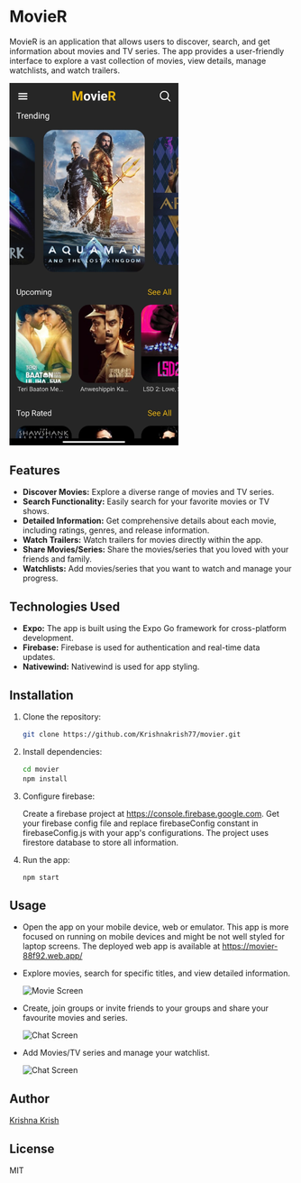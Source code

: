 # MovieR

MovieR is an application that allows users to discover, search, and get information about movies and TV series. The app provides a user-friendly interface to explore a vast collection of movies, view details, manage watchlists, and watch trailers. 

  <img src="screenshots/HomeScreen.jpg" alt="Home Screen" width="300"/>

## Features

- **Discover Movies:** Explore a diverse range of movies and TV series.
- **Search Functionality:** Easily search for your favorite movies or TV shows.
- **Detailed Information:** Get comprehensive details about each movie, including ratings, genres, and release information.
- **Watch Trailers:** Watch trailers for movies directly within the app.
- **Share Movies/Series:** Share the movies/series that you loved with your friends and family.
- **Watchlists:** Add movies/series that you want to watch and manage your progress.

## Technologies Used

- **Expo:** The app is built using the Expo Go framework for cross-platform development.
- **Firebase:** Firebase is used for authentication and real-time data updates.
- **Nativewind:** Nativewind is used for app styling.

## Installation

1. Clone the repository:

   ```bash
   git clone https://github.com/Krishnakrish77/movier.git
2. Install dependencies:

    ```bash
    cd movier
    npm install
3. Configure firebase:

    Create a firebase project at https://console.firebase.google.com. Get your firebase config file and replace firebaseConfig constant in firebaseConfig.js with your app's configurations. The project uses firestore database to store all information. 

3. Run the app:
    ```bash
    npm start
## Usage

- Open the app on your mobile device, web or emulator. This app is more focused on running on mobile devices and might be not well styled for laptop screens. The deployed web app is available at https://movier-88f92.web.app/

- Explore movies, search for specific titles, and view detailed information. 

    <img src="screenshots/MovieScreen.jpg" alt="Movie Screen" width="300"/>

- Create, join groups or invite friends to your groups and share your favourite movies and series.

    <img src="screenshots/ChatScreen.jpg" alt="Chat Screen" width="300"/>

- Add Movies/TV series and manage your watchlist.

    <img src="screenshots/WatchlistScreen.jpg" alt="Chat Screen" width="300"/>

## Author

[Krishna Krish](https://github.com/Krishnakrish77)

## License

MIT